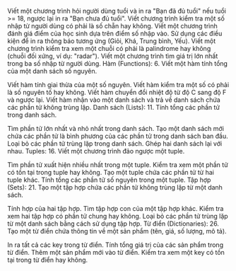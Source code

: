 Viết một chương trình hỏi người dùng tuổi và in ra "Bạn đã đủ tuổi" nếu tuổi >= 18, ngược lại in ra "Bạn chưa đủ tuổi".
Viết chương trình kiểm tra một số nhập từ người dùng có phải là số chẵn hay không.
Viết một chương trình đánh giá điểm của học sinh dựa trên điểm số nhập vào. Sử dụng các điều kiện để in ra thông báo tương ứng (Giỏi, Khá, Trung bình, Yếu).
Viết một chương trình kiểm tra xem một chuỗi có phải là palindrome hay không (chuỗi đối xứng, ví dụ: "radar").
Viết một chương trình tìm giá trị lớn nhất trong ba số nhập từ người dùng.
Hàm (Functions):
6. Viết một hàm tính tổng của một danh sách số nguyên.

Viết hàm tính giai thừa của một số nguyên.
Viết hàm kiểm tra một số có phải là số nguyên tố hay không.
Viết hàm chuyển đổi nhiệt độ từ độ C sang độ F và ngược lại.
Viết hàm nhận vào một danh sách và trả về danh sách chứa các phần tử không trùng lặp.
Danh sách (Lists):
11. Tính tổng các phần tử trong danh sách.

Tìm phần tử lớn nhất và nhỏ nhất trong danh sách.
Tạo một danh sách mới chứa các phần tử là bình phương của các phần tử trong danh sách ban đầu.
Loại bỏ các phần tử trùng lặp trong danh sách.
Ghép hai danh sách lại với nhau.
Tuples:
16. Viết một chương trình đảo ngược một tuple.

Tìm phần tử xuất hiện nhiều nhất trong một tuple.
Kiểm tra xem một phần tử có tồn tại trong tuple hay không.
Tạo một tuple chứa các phần tử từ hai tuple khác.
Tính tổng các phần tử số nguyên trong một tuple.
Tập hợp (Sets):
21. Tạo một tập hợp chứa các phần tử không trùng lặp từ một danh sách.

Tính hợp của hai tập hợp.
Tìm tập hợp con của một tập hợp khác.
Kiểm tra xem hai tập hợp có phần tử chung hay không.
Loại bỏ các phần tử trùng lặp từ một danh sách bằng cách sử dụng tập hợp.
Từ điển (Dictionaries):
26. Tạo một từ điển chứa thông tin về một sản phẩm (tên, giá, số lượng, mô tả).

In ra tất cả các key trong từ điển.
Tính tổng giá trị của các sản phẩm trong từ điển.
Thêm một sản phẩm mới vào từ điển.
Kiểm tra xem một key có tồn tại trong từ điển hay không.
